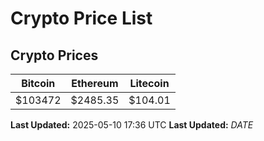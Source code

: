 # Crypto Price List

## Crypto Prices
| Bitcoin | Ethereum | Litecoin |
| ------- | -------- | -------- |
| $103472 | $2485.35 | $104.01 |
**Last Updated:** 2025-05-10 17:36 UTC
**Last Updated:** $DATE$
